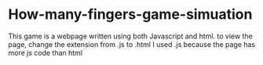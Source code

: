 # How-many-fingers-game-simuation
This game is a webpage written using both Javascript and html. to view the page, change the extension from .js to .html
I used .js because the page has more js code than html
